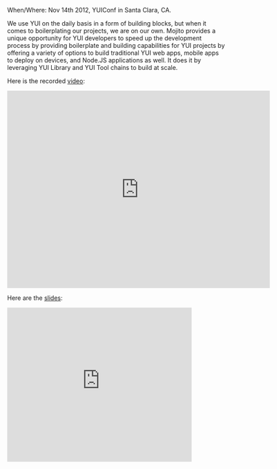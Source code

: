 <p>When/Where: Nov 14th 2012, YUIConf in Santa Clara, CA.</p>
<p>We use YUI on the daily basis in a form of building blocks, but when it comes to boilerplating our projects, we are on our own. Mojito provides a unique opportunity for YUI developers to speed up the development process by providing boilerplate and building capabilities for YUI projects by offering a variety of options to build traditional YUI web apps, mobile apps to deploy on devices, and Node.JS applications as well. It does it by leveraging YUI Library and YUI Tool chains to build at scale.</p>
<p>Here is the recorded <a href="http://www.youtube.com/watch?v=e-wspy6DicE&amp;hd=1">video</a>:</p>
<p><iframe width="608" height="456" src="http://www.youtube.com/embed/e-wspy6DicE" frameborder="0" allowfullscreen=""></iframe></p>
<p>Here are the <a href="http://www.slideshare.net/caridy/yuiconf2012-mojito-for-yui-developers">slides</a>:</p>
<p><iframe src="http://www.slideshare.net/slideshow/embed_code/15181276" width="427" height="356" frameborder="0" marginwidth="0" marginheight="0" scrolling="no" allowfullscreen="allowfullscreen"></iframe></p>